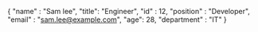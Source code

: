 {
  "name" : "Sam lee",
  "title": "Engineer",
  "id" : 12,
  "position" : "Developer",
  "email" : "sam.lee@example.com",
  "age": 28,
  "department" : "IT"
}
